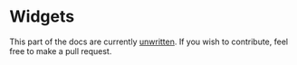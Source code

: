 # Widgets

This part of the docs are currently [unwritten](https://github.com/Stumblinbear/agui/blob/master/docs/src/reference/widgets.md). If you wish to contribute, feel free to make a pull request.